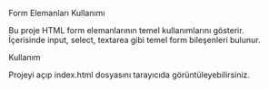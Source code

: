 Form Elemanları Kullanımı

Bu proje HTML form elemanlarının temel kullanımlarını gösterir.  
İçerisinde input, select, textarea gibi temel form bileşenleri bulunur.

Kullanım

Projeyi açıp index.html dosyasını tarayıcıda görüntüleyebilirsiniz.
